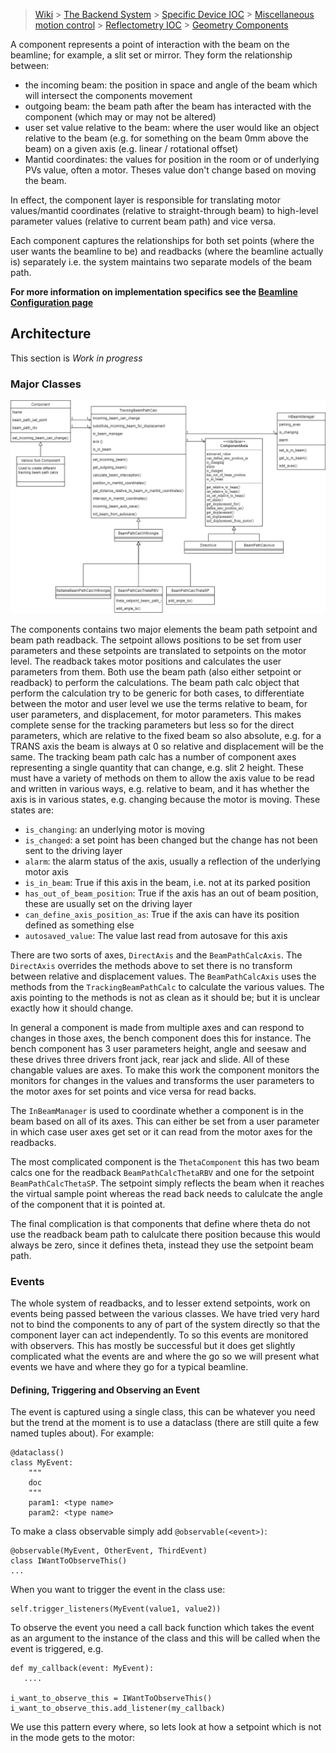 > [Wiki](Home) > [The Backend System](The-Backend-System) > [Specific Device IOC](Specific-Device-IOC) > [Miscellaneous motion control](Miscellaneous-Motion-Control) > [Reflectometry IOC](Reflectometry-IOC) > [Geometry Components](Reflectometry-Geometry-Components)

A component represents a point of interaction with the beam on the beamline; for example, a slit set or mirror. They form the relationship between:

- the incoming beam: the position in space and angle of the beam which will intersect the components movement
- outgoing beam: the beam path after the beam has interacted with the component (which may or may not be altered)
- user set value relative to the beam: where the user would like an object relative to the beam (e.g. for something on the beam 0mm above the beam) on a given axis (e.g. linear / rotational offset)
- Mantid coordinates: the values for position in the room or of underlying PVs value, often a motor. Theses value don't change based on moving the beam.

In effect, the component layer is responsible for translating motor values/mantid coordinates (relative to straight-through beam) to high-level parameter values (relative to current beam path) and vice versa.

Each component captures the relationships for both set points (where the user wants the beamline to be) and readbacks (where the beamline actually is) separately i.e. the system maintains two separate models of the beam path. 

**For more information on implementation specifics see the [Beamline Configuration page](https://github.com/ISISComputingGroup/ibex_developers_manual/wiki/Reflectometry-Configuration#components)**

## Architecture

This section is *Work in progress*

### Major Classes

![Architecture of the component](reflectometers/ComponentArchitecture.png)

The components contains two major elements the beam path setpoint and beam path readback. The setpoint allows positions to be set from user parameters and these setpoints are translated to setpoints on the motor level. The readback takes motor positions and calculates the user parameters from them. Both use the beam path (also either setpoint or readback) to perform the calculations. The beam path calc object that perform the calculation try to be generic for both cases, to differentiate between the motor and user level we use the terms relative to beam, for user parameters, and displacement, for motor parameters. This makes complete sense for the tracking parameters but less so for the direct parameters, which are relative to the fixed beam so also absolute, e.g. for a TRANS axis the beam is always at 0 so relative and displacement will be the same.
The tracking beam path calc has a number of component axes representing a single quantity that can change, e.g. slit 2 height. These must have a variety of methods on them to allow the axis value to be read and written in various ways, e.g. relative to beam, and it has whether the axis is in various states, e.g. changing because the motor is moving. These states are:

- `is_changing`: an underlying motor is moving
- `is_changed`: a set point has been changed but the change has not been sent to the driving layer
- `alarm`: the alarm status of the axis, usually a reflection of the underlying motor axis
- `is_in_beam`: True if this axis in the beam, i.e. not at its parked position
- `has_out_of_beam_position`: True if the axis has an out of beam position, these are usually set on the driving layer
- `can_define_axis_position_as`: True if the axis can have its position defined as something else
- `autosaved_value`: The value last read from autosave for this axis

There are two sorts of axes, `DirectAxis` and the `BeamPathCalcAxis`. The `DirectAxis` overrides the methods above to set there is no transform between relative and displacement values. The `BeamPathCalcAxis` uses the methods from the `TrackingBeamPathCalc` to calculate the various values. The axis pointing to the methods is not as clean as it should be; but it is unclear exactly how it should change.

In general a component is made from multiple axes and can respond to changes in those axes, the bench component does this for instance. The bench component has 3 user parameters height, angle and seesaw and these drives three drivers front jack, rear jack and slide. All of these changable values are axes. To make this work the component monitors the  monitors for changes in the values and transforms the user parameters to the motor axes for set points and vice versa for read backs.

The `InBeamManager` is used to coordinate whether a component is in the beam based on all of its axes. This can either be set from a user parameter in which case user axes get set or it can read from the motor axes for the readbacks.

The most complicated component is the `ThetaComponent` this has two beam calcs one for the readback `BeamPathCalcThetaRBV` and one for the setpoint `BeamPathCalcThetaSP`. The setpoint simply reflects the beam when it reaches the virtual sample point whereas the read back needs to calulcate the angle of the component that it is pointed at. 

The final complication is that components that define where theta do not use the readback beam path to calulcate there position because this would always be zero, since it defines theta, instead they use the setpoint beam path.

### Events

The whole system of readbacks, and to lesser extend setpoints, work on events being passed between the various classes. We have tried very hard not to bind the components to any of part of the system directly so that the component layer can act independently. To so this events are monitored with observers. This has mostly be successful but it does get slightly complicated what the events are and where the go so we will present what events we have and where they go for a typical beamline.

#### Defining, Triggering and Observing an Event

The event is captured using a single class, this can be whatever you need but the trend at the moment is to use a dataclass (there are still quite a few named tuples about). For example:

```
@dataclass()
class MyEvent:
    """
    doc
    """
    param1: <type name>
    param2: <type name>
```

To make a class observable simply add `@observable(<event>)`:

```
@observable(MyEvent, OtherEvent, ThirdEvent)
class IWantToObserveThis()
...
```

When you want to trigger the event in the class use:

```
self.trigger_listeners(MyEvent(value1, value2))
```

To observe the event you need a call back function which takes the event as an argument to the instance of the class and this will be called when the event is triggered, e.g.

```
def my_callback(event: MyEvent):
   ....

i_want_to_observe_this = IWantToObserveThis()
i_want_to_observe_this.add_listener(my_callback)
```

We use this pattern every where, so lets look at how a setpoint which is not in the mode gets to the motor:



